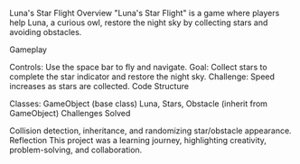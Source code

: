 Luna's Star Flight
Overview
"Luna's Star Flight" is a game where players help Luna, a curious owl, restore the night sky by collecting stars and avoiding obstacles.

Gameplay

Controls: Use the space bar to fly and navigate.
Goal: Collect stars to complete the star indicator and restore the night sky.
Challenge: Speed increases as stars are collected.
Code Structure

Classes:
GameObject (base class)
Luna, Stars, Obstacle (inherit from GameObject)
Challenges Solved

Collision detection, inheritance, and randomizing star/obstacle appearance.
Reflection
This project was a learning journey, highlighting creativity, problem-solving, and collaboration.
